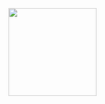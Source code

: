 
<div align ="center">
<a href="https://github.com/tae98"><img align="center" style="height:180px" src="https://github-readme-stats.vercel.app/api/top-langs/?username=tae98&layout=compact&theme=nord&hide_border=true" /></a> 
</div>
